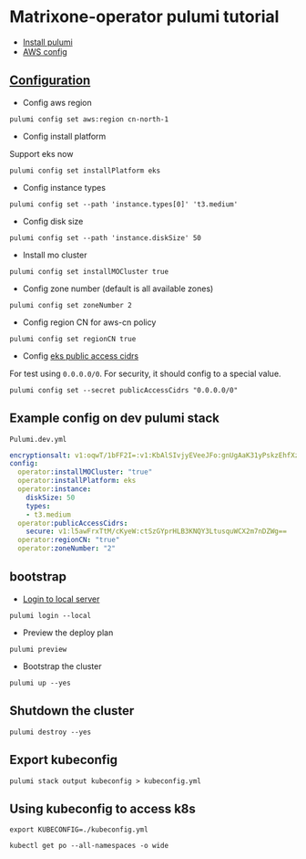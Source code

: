 # Matrixone-operator pulumi tutorial

- [Install pulumi](https://www.pulumi.com/docs/get-started/install/)
- [AWS config](https://docs.aws.amazon.com/cli/latest/userguide/cli-configure-quickstart.html)

## [Configuration](https://www.pulumi.com/docs/intro/concepts/config/)

- Config aws region

```shell
pulumi config set aws:region cn-north-1
```

- Config install platform

Support eks now

```shell
pulumi config set installPlatform eks
```

- Config instance types

```shell
pulumi config set --path 'instance.types[0]' 't3.medium'
```

- Config disk size

```shell
pulumi config set --path 'instance.diskSize' 50
```

- Install mo cluster

```shell
pulumi config set installMOCluster true
```

- Config zone number (default is all available zones)

```shell
pulumi config set zoneNumber 2
```

- Config region CN for aws-cn policy

```shell
pulumi config set regionCN true
```

- Config [eks public access cidrs](https://docs.aws.amazon.com/eks/latest/userguide/cluster-endpoint.html)

For test using  `0.0.0.0/0`. For security, it should config to a special value.

```shell
pulumi config set --secret publicAccessCidrs "0.0.0.0/0"
```

## Example config on dev pulumi stack 

`Pulumi.dev.yml`

```yaml
encryptionsalt: v1:oqwT/1bFF2I=:v1:KbAlSIvjyEVeeJFo:gnUgAaK31yPskzEhfXzsV+YfIxQjEg==
config:
  operator:installMOCluster: "true"
  operator:installPlatform: eks
  operator:instance:
    diskSize: 50
    types:
    - t3.medium
  operator:publicAccessCidrs:
    secure: v1:l5awFrxTtM/cKyeW:ctSzGYprHLB3KNQY3LtusquWCX2m7nDZWg==
  operator:regionCN: "true"
  operator:zoneNumber: "2"
```

## bootstrap

- [Login to local server](https://www.pulumi.com/docs/intro/concepts/state/#logging-into-the-local-filesystem-backend)

```shell
pulumi login --local
```

- Preview the deploy plan

```shell
pulumi preview
```

- Bootstrap the cluster

```shell
pulumi up --yes
```

## Shutdown the cluster

```shell
pulumi destroy --yes
```

## Export kubeconfig

```shell
pulumi stack output kubeconfig > kubeconfig.yml
```

## Using kubeconfig to access k8s

```shell
export KUBECONFIG=./kubeconfig.yml

kubectl get po --all-namespaces -o wide
```
